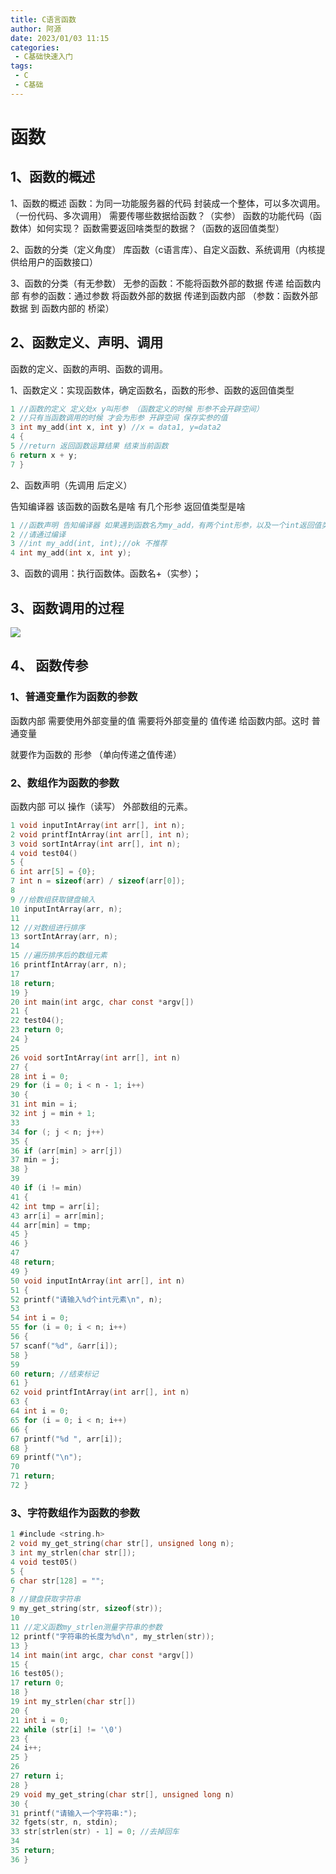 ```yaml
---
title: C语言函数
author: 阿源
date: 2023/01/03 11:15
categories:
 - C基础快速入门
tags:
 - C
 - C基础
---
```

# 函数

## 1、函数的概述

1、函数的概述
函数：为同一功能服务器的代码 封装成一个整体，可以多次调用。（一份代码、多次调用）
需要传哪些数据给函数？（实参）
函数的功能代码（函数体）如何实现？
函数需要返回啥类型的数据？（函数的返回值类型）

2、函数的分类（定义角度）
库函数（c语言库）、自定义函数、系统调用（内核提供给用户的函数接口）

3、函数的分类（有无参数）
无参的函数：不能将函数外部的数据 传递 给函数内部
有参的函数：通过参数 将函数外部的数据 传递到函数内部
（参数：函数外部数据 到 函数内部的 桥梁）

## 2、函数定义、声明、调用

函数的定义、函数的声明、函数的调用。

1、函数定义：实现函数体，确定函数名，函数的形参、函数的返回值类型

```c
1 //函数的定义 定义处x y叫形参 （函数定义的时候 形参不会开辟空间）
2 //只有当函数调用的时候 才会为形参 开辟空间 保存实参的值
3 int my_add(int x, int y) //x = data1, y=data2
4 {
5 //return 返回函数运算结果 结束当前函数
6 return x + y;
7 }
```

2、函数声明（先调用 后定义）

告知编译器 该函数的函数名是啥 有几个形参 返回值类型是啥

```c
1 //函数声明 告知编译器 如果遇到函数名为my_add，有两个int形参，以及一个int返回值类型
2 //请通过编译
3 //int my_add(int, int);//ok 不推荐
4 int my_add(int x, int y);
```

3、函数的调用：执行函数体。函数名+（实参）；

## 3、函数调用的过程

![](https://cdn.staticaly.com/gh/clint-sfy/blogcdn@master/img/c/函数1.png)

## 4、 函数传参

### 1、普通变量作为函数的参数

函数内部 需要使用外部变量的值 需要将外部变量的 值传递 给函数内部。这时 普通变量

就要作为函数的 形参 （单向传递之值传递）

### 2、数组作为函数的参数

函数内部 可以 操作（读写） 外部数组的元素。

```c
1 void inputIntArray(int arr[], int n);
2 void printfIntArray(int arr[], int n);
3 void sortIntArray(int arr[], int n);
4 void test04()
5 {
6 int arr[5] = {0};
7 int n = sizeof(arr) / sizeof(arr[0]);
8
9 //给数组获取键盘输入
10 inputIntArray(arr, n);
11
12 //对数组进行排序
13 sortIntArray(arr, n);
14
15 //遍历排序后的数组元素
16 printfIntArray(arr, n);
17
18 return;
19 }
20 int main(int argc, char const *argv[])
21 {
22 test04();
23 return 0;
24 }
25
26 void sortIntArray(int arr[], int n)
27 {
28 int i = 0;
29 for (i = 0; i < n ‐ 1; i++)
30 {
31 int min = i;
32 int j = min + 1;
33
34 for (; j < n; j++)
35 {
36 if (arr[min] > arr[j])
37 min = j;
38 }
39
40 if (i != min)
41 {
42 int tmp = arr[i];
43 arr[i] = arr[min];
44 arr[min] = tmp;
45 }
46 }
47
48 return;
49 }
50 void inputIntArray(int arr[], int n)
51 {
52 printf("请输入%d个int元素\n", n);
53
54 int i = 0;
55 for (i = 0; i < n; i++)
56 {
57 scanf("%d", &arr[i]);
58 }
59
60 return; //结束标记
61 }
62 void printfIntArray(int arr[], int n)
63 {
64 int i = 0;
65 for (i = 0; i < n; i++)
66 {
67 printf("%d ", arr[i]);
68 }
69 printf("\n");
70
71 return;
72 }
```

### 3、字符数组作为函数的参数

```c
1 #include <string.h>
2 void my_get_string(char str[], unsigned long n);
3 int my_strlen(char str[]);
4 void test05()
5 {
6 char str[128] = "";
7
8 //键盘获取字符串
9 my_get_string(str, sizeof(str));
10
11 //定义函数my_strlen测量字符串的参数
12 printf("字符串的长度为%d\n", my_strlen(str));
13 }
14 int main(int argc, char const *argv[])
15 {
16 test05();
17 return 0;
18 }
19 int my_strlen(char str[])
20 {
21 int i = 0;
22 while (str[i] != '\0')
23 {
24 i++;
25 }
26
27 return i;
28 }
29 void my_get_string(char str[], unsigned long n)
30 {
31 printf("请输入一个字符串:");
32 fgets(str, n, stdin);
33 str[strlen(str) ‐ 1] = 0; //去掉回车
34
35 return;
36 }
```

